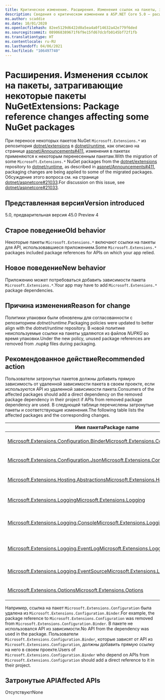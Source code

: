 ```yaml
---
title: Критическое изменение. Расширения. Изменения ссылок на пакеты, затрагивающие некоторые пакеты NuGet
description: Сведения о критическом изменении в ASP.NET Core 5.0 — расширения. Изменения ссылок на пакеты, затрагивающие некоторые пакеты NuGet
ms.author: scaddie
ms.date: 10/01/2020
ms.openlocfilehash: 82ee5129d6422d0a5ea4a0f14632a42e779f6ded
ms.sourcegitcommit: 089068389671f6f9e15fd67dcbfb0145bf72f1fb
ms.translationtype: HT
ms.contentlocale: ru-RU
ms.lasthandoff: 04/06/2021
ms.locfileid: "106497740"
---
```

# <a name="extensions-package-reference-changes-affecting-some-nuget-packages"></a><span data-ttu-id="0b63e-103">Расширения. Изменения ссылок на пакеты, затрагивающие некоторые пакеты NuGet</span><span class="sxs-lookup"><span data-stu-id="0b63e-103">Extensions: Package reference changes affecting some NuGet packages</span></span>

<span data-ttu-id="0b63e-104">При переносе некоторых пакетов NuGet `Microsoft.Extensions.*` из репозитория [dotnet/extensions](https://github.com/dotnet/extensions) в [dotnet/runtime](https://github.com/dotnet/runtime), как описано на странице [aspnet/Announcements#411](https://github.com/aspnet/Announcements/issues/411), изменения в пакетах применяются к некоторым перенесенным пакетам.</span><span class="sxs-lookup"><span data-stu-id="0b63e-104">With the migration of some `Microsoft.Extensions.*` NuGet packages from the [dotnet/extensions](https://github.com/dotnet/extensions) repository to [dotnet/runtime](https://github.com/dotnet/runtime), as described in [aspnet/Announcements#411](https://github.com/aspnet/Announcements/issues/411), packaging changes are being applied to some of the migrated packages.</span></span> <span data-ttu-id="0b63e-105">Обсуждение этого вопроса см. на странице [dotnet/aspnetcore#21033](https://github.com/dotnet/aspnetcore/issues/21033).</span><span class="sxs-lookup"><span data-stu-id="0b63e-105">For discussion on this issue, see [dotnet/aspnetcore#21033](https://github.com/dotnet/aspnetcore/issues/21033).</span></span>

## <a name="version-introduced"></a><span data-ttu-id="0b63e-106">Представленная версия</span><span class="sxs-lookup"><span data-stu-id="0b63e-106">Version introduced</span></span>

<span data-ttu-id="0b63e-107">5.0, предварительная версия 4</span><span class="sxs-lookup"><span data-stu-id="0b63e-107">5.0 Preview 4</span></span>

## <a name="old-behavior"></a><span data-ttu-id="0b63e-108">Старое поведение</span><span class="sxs-lookup"><span data-stu-id="0b63e-108">Old behavior</span></span>

<span data-ttu-id="0b63e-109">Некоторые пакеты `Microsoft.Extensions.*` включают ссылки на пакеты для API, использовавшиеся приложением.</span><span class="sxs-lookup"><span data-stu-id="0b63e-109">Some `Microsoft.Extensions.*` packages included package references for APIs on which your app relied.</span></span>

## <a name="new-behavior"></a><span data-ttu-id="0b63e-110">Новое поведение</span><span class="sxs-lookup"><span data-stu-id="0b63e-110">New behavior</span></span>

<span data-ttu-id="0b63e-111">Приложению может потребоваться добавить зависимости пакета `Microsoft.Extensions.*`.</span><span class="sxs-lookup"><span data-stu-id="0b63e-111">Your app may have to add `Microsoft.Extensions.*` package dependencies.</span></span>

## <a name="reason-for-change"></a><span data-ttu-id="0b63e-112">Причина изменения</span><span class="sxs-lookup"><span data-stu-id="0b63e-112">Reason for change</span></span>

<span data-ttu-id="0b63e-113">Политики упаковки были обновлены для согласованности с репозиторием *dotnet/runtime*.</span><span class="sxs-lookup"><span data-stu-id="0b63e-113">Packaging policies were updated to better align with the *dotnet/runtime* repository.</span></span> <span data-ttu-id="0b63e-114">В новой политике неиспользуемые ссылки на пакеты удаляются из файлов *NUPKG* во время упаковки.</span><span class="sxs-lookup"><span data-stu-id="0b63e-114">Under the new policy, unused package references are removed from *.nupkg* files during packaging.</span></span>

## <a name="recommended-action"></a><span data-ttu-id="0b63e-115">Рекомендованное действие</span><span class="sxs-lookup"><span data-stu-id="0b63e-115">Recommended action</span></span>

<span data-ttu-id="0b63e-116">Пользователи затронутых пакетов должны добавить прямую зависимость от удаленной зависимости пакета в своем проекте, если используются API из удаленной зависимости пакета.</span><span class="sxs-lookup"><span data-stu-id="0b63e-116">Consumers of the affected packages should add a direct dependency on the removed package dependency in their project if APIs from removed package dependency are used.</span></span> <span data-ttu-id="0b63e-117">В следующей таблице перечислены затронутые пакеты и соответствующие изменения.</span><span class="sxs-lookup"><span data-stu-id="0b63e-117">The following table lists the affected packages and the corresponding changes.</span></span>

|<span data-ttu-id="0b63e-118">Имя пакета</span><span class="sxs-lookup"><span data-stu-id="0b63e-118">Package name</span></span>|<span data-ttu-id="0b63e-119">Описание изменений</span><span class="sxs-lookup"><span data-stu-id="0b63e-119">Change description</span></span>|
|------------|------------------|
|[<span data-ttu-id="0b63e-120">Microsoft.Extensions.Configuration.Binder</span><span class="sxs-lookup"><span data-stu-id="0b63e-120">Microsoft.Extensions.Configuration.Binder</span></span>](https://nuget.org/packages/Microsoft.Extensions.Configuration.Binder)|<span data-ttu-id="0b63e-121">Удалена ссылка на `Microsoft.Extensions.Configuration`</span><span class="sxs-lookup"><span data-stu-id="0b63e-121">Removed reference to `Microsoft.Extensions.Configuration`</span></span>|
|[<span data-ttu-id="0b63e-122">Microsoft.Extensions.Configuration.Json</span><span class="sxs-lookup"><span data-stu-id="0b63e-122">Microsoft.Extensions.Configuration.Json</span></span>](https://nuget.org/packages/Microsoft.Extensions.Configuration.Json)    |<span data-ttu-id="0b63e-123">Удалена ссылка на `System.Threading.Tasks.Extensions`</span><span class="sxs-lookup"><span data-stu-id="0b63e-123">Removed reference to `System.Threading.Tasks.Extensions`</span></span>|
|[<span data-ttu-id="0b63e-124">Microsoft.Extensions.Hosting.Abstractions</span><span class="sxs-lookup"><span data-stu-id="0b63e-124">Microsoft.Extensions.Hosting.Abstractions</span></span>](https://nuget.org/packages/Microsoft.Extensions.Hosting.Abstractions)|<span data-ttu-id="0b63e-125">Удалена ссылка на `Microsoft.Extensions.Logging.Abstractions`</span><span class="sxs-lookup"><span data-stu-id="0b63e-125">Removed reference to `Microsoft.Extensions.Logging.Abstractions`</span></span>|
|[<span data-ttu-id="0b63e-126">Microsoft.Extensions.Logging</span><span class="sxs-lookup"><span data-stu-id="0b63e-126">Microsoft.Extensions.Logging</span></span>](https://nuget.org/packages/Microsoft.Extensions.Logging)                          |<span data-ttu-id="0b63e-127">Удалена ссылка на `Microsoft.Extensions.Configuration.Binder`</span><span class="sxs-lookup"><span data-stu-id="0b63e-127">Removed reference to `Microsoft.Extensions.Configuration.Binder`</span></span>|
|[<span data-ttu-id="0b63e-128">Microsoft.Extensions.Logging.Console</span><span class="sxs-lookup"><span data-stu-id="0b63e-128">Microsoft.Extensions.Logging.Console</span></span>](https://nuget.org/packages/Microsoft.Extensions.Logging.Console)          |<span data-ttu-id="0b63e-129">Удалена ссылка на `Microsoft.Extensions.Configuration.Abstractions`</span><span class="sxs-lookup"><span data-stu-id="0b63e-129">Removed reference to `Microsoft.Extensions.Configuration.Abstractions`</span></span>|
|[<span data-ttu-id="0b63e-130">Microsoft.Extensions.Logging.EventLog</span><span class="sxs-lookup"><span data-stu-id="0b63e-130">Microsoft.Extensions.Logging.EventLog</span></span>](https://nuget.org/packages/Microsoft.Extensions.Logging.EventLog)        |<span data-ttu-id="0b63e-131">Удалена ссылка на `System.Diagnostics.EventLog` для моникера целевой платформы .NET Framework 4.6.1</span><span class="sxs-lookup"><span data-stu-id="0b63e-131">Removed reference to `System.Diagnostics.EventLog` for the .NET Framework 4.6.1 target framework moniker</span></span>|
|[<span data-ttu-id="0b63e-132">Microsoft.Extensions.Logging.EventSource</span><span class="sxs-lookup"><span data-stu-id="0b63e-132">Microsoft.Extensions.Logging.EventSource</span></span>](https://nuget.org/packages/Microsoft.Extensions.Logging.EventSource)  |<span data-ttu-id="0b63e-133">Удалена ссылка на `System.Threading.Tasks.Extensions`</span><span class="sxs-lookup"><span data-stu-id="0b63e-133">Removed reference to `System.Threading.Tasks.Extensions`</span></span>|
|[<span data-ttu-id="0b63e-134">Microsoft.Extensions.Options</span><span class="sxs-lookup"><span data-stu-id="0b63e-134">Microsoft.Extensions.Options</span></span>](https://nuget.org/packages/Microsoft.Extensions.Options)                          |<span data-ttu-id="0b63e-135">Удалена ссылка на `System.ComponentModel.Annotations`</span><span class="sxs-lookup"><span data-stu-id="0b63e-135">Removed reference to `System.ComponentModel.Annotations`</span></span>|

<span data-ttu-id="0b63e-136">Например, ссылка на пакет `Microsoft.Extensions.Configuration` была удалена из `Microsoft.Extensions.Configuration.Binder`.</span><span class="sxs-lookup"><span data-stu-id="0b63e-136">For example, the package reference to `Microsoft.Extensions.Configuration` was removed from `Microsoft.Extensions.Configuration.Binder`.</span></span> <span data-ttu-id="0b63e-137">В пакете не использовался API из зависимости.</span><span class="sxs-lookup"><span data-stu-id="0b63e-137">No API from the dependency was used in the package.</span></span> <span data-ttu-id="0b63e-138">Пользователи `Microsoft.Extensions.Configuration.Binder`, которые зависят от API из `Microsoft.Extensions.Configuration`, должны добавить прямую ссылку на него в своем проекте.</span><span class="sxs-lookup"><span data-stu-id="0b63e-138">Users of `Microsoft.Extensions.Configuration.Binder` who depend on APIs from `Microsoft.Extensions.Configuration` should add a direct reference to it in their project.</span></span>

## <a name="affected-apis"></a><span data-ttu-id="0b63e-139">Затронутые API</span><span class="sxs-lookup"><span data-stu-id="0b63e-139">Affected APIs</span></span>

<span data-ttu-id="0b63e-140">Отсутствуют</span><span class="sxs-lookup"><span data-stu-id="0b63e-140">None</span></span>

<!--

### Category

ASP.NET Core

### Affected APIs

Not detectable via API analysis

-->

